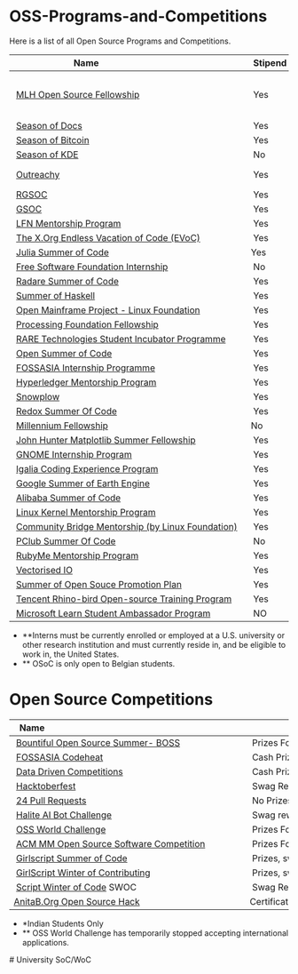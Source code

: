 # OSS-Programs-and-Competitions
Here is a list of all Open Source Programs and Competitions.

| Name                                    | Stipend | Timeline            | Start Date(s)                         | End Date(s)                     | Restrictions 
 |-----------------------------------------|-------------|-----------------|------------------------------------------------|----------------------------------------------------|----------------------------------------------------| 
 | [MLH Open Source Fellowship](https://fellowship.mlh.io/) | Yes | [timeline](https://fellowship.mlh.io/programs/open-source) |Jan 31 2022 <br/> May 31 2022 <br/> June 20 2022 <br/> Sep 19 2022 | Apr 22 2022 <br/> Aug 19 2022 <br/> Sep 09 2022 <br/> Dec 09 2022 | No restriction 
 | [Season of Docs](https://developers.google.com/season-of-docs/) | Yes | [timeline](https://developers.google.com/season-of-docs/docs/timeline) | May 17, 2021| December 14, 2021|N/A 
 | [Season of Bitcoin](https://www.summerofbitcoin.org/) | Yes | [timeline](https://www.summerofbitcoin.org/how-it-works) | Jan 1, 2022| Aug 26, 2022| 
 | [Season of KDE](https://season.kde.org) | No      | [timeline](https://season.kde.org/) | December | April |N/A 
 | [Outreachy](https://www.gnome.org/outreachy/) | Yes | [timeline](https://www.gnome.org/outreachy/) | August <br> February 22 |Early March <br> Late August   - | 
 | [RGSOC](https://railsgirlssummerofcode.org/) | Yes | [timeline](https://railsgirlssummerofcode.org/) |  March | September |N/A 
 | [GSOC](https://developers.google.com/open-source/gsoc/) | Yes | [timeline](https://summerofcode.withgoogle.com/how-it-works/#timeline)      | March | April |N/A 
 | [LFN Mentorship Program](https://wiki.lfnetworking.org/display/LN/LFN+Mentorship+Program) | Yes | [timeline](https://wiki.lfnetworking.org/display/LN/LFN+Mentorship+Program#LFNMentorshipProgram-2020ProgramTimeline*) | January | June |N/A 
 | [The X.Org Endless Vacation of Code (EVoC)](https://www.x.org/wiki/XorgEVoC/)| Yes |[timeline](https://summerofcode.withgoogle.com/how-it-works/#timeline)     | April |N/A 
 | [Julia Summer of Code](https://julialang.org/jsoc)|Yes|[timeline](https://julialang.org/jsoc/guidelines/)| 
 | [Free Software Foundation Internship](https://www.fsf.org/volunteer/internships) | No|[timeline](https://www.outreachy.org/)  | February | May |N/A 
 | [Radare Summer of Code](https://rada.re/gsoc/2020/) | Yes | [timeline](https://rada.re/gsoc/2020/) | March | September | N/A 
 | [Summer of Haskell](https://summer.haskell.org/) | Yes |    [timeline](https://developers.google.com/open-source/gsoc/timeline)   | April 4 | September 12|N/A 
 | [Open Mainframe Project - Linux Foundation](https://www.openmainframeproject.org/projects/internship-program) | Yes |  | 
 | [Processing Foundation Fellowship](https://processingfoundation.org/fellowships/) | Yes |  | | | N/A 
 | [RARE Technologies Student Incubator Programme](https://rare-technologies.com/incubator/#details) | Yes | [timeline](https://rare-technologies.com/incubator/#details)    | | |N/A 
 | [Open Summer of Code](https://summerofcode.be/) | Yes |[timeline](https://summerofcode.be/practical)| 5 July | 29 July|N/A 
 | [FOSSASIA Internship Programme]( https://fossasia.org/internship) | Yes | [timeline](https://fossasia.org/internship)     | Whole year | |N/A 
 | [Hyperledger Mentorship Program](https://wiki.hyperledger.org/display/INTERN/How+to+Apply) | Yes | [timeline](https://wiki.hyperledger.org/display/INTERN/How+to+Apply) | Whole Year | | N/A 
 | [Snowplow](https://snowplowanalytics.com/company/careers/?gh_jid=1107068) | Yes |  | | | N/A 
 | [Redox Summer Of Code](https://www.redox-os.org/rsoc/)| Yes |     | | | N/A 
 | [Millennium Fellowship](https://www.millenniumfellows.org/)|No|[timeline](https://www.millenniumfellows.org/fellowship)| June | December |N/A 
 | [John Hunter Matplotlib Summer Fellowship](https://www.numfocus.org/programs/john-hunter-technology-fellowship)| Yes | [timeline](https://numfocus.org/programs/john-hunter-technology-fellowship) | 
 | [GNOME Internship Program](https://wiki.gnome.org/Internships)| Yes |[timeline](https://wiki.gnome.org/Internships#Timeline)  | 
 | [Igalia Coding Experience Program](https://www.igalia.com/coding-experience/)| Yes |[timeline](https://www.igalia.com/coding-experience/) | | |N/A 
 | [Google Summer of Earth Engine](https://sites.google.com/view/summerofearthengine/home) | Yes |[timeline](https://sites.google.com/view/summerofearthengine/timeline) | March 15 | April 15 |N/A 
 | [Alibaba Summer of Code](https://developer.aliyun.com/special/summerofcode2019en) | Yes | [timeline](https://developer.aliyun.com/special/summerofcode2019en) | | |N/A 
 | [Linux Kernel Mentorship Program](https://wiki.linuxfoundation.org/lkmp)  | Yes  |   [timeline](https://wiki.linuxfoundation.org/lkmp/lkmp_schedule)  | Spring/Summer/Fall | |N/A 
 | [Community Bridge Mentorship (by Linux Foundation)](https://people.communitybridge.org/)  | Yes |  | | |N/A 
 | [PClub Summer Of Code](https://www.pclubsummerofcode.in/) | No | [timeline](https://www.pclubsummerofcode.in/static/mentors/img/PSoC_Mentee_Manual.pdf)| | |N/A 
 | [RubyMe Mentorship Program](https://rubyme.org/) | Yes | |   | |N/A 
 | [Vectorised IO](https://vectorized.io/scholarship/) | Yes | | | |N/A 
 | [Summer of Open Souce Promotion Plan](https://summer.iscas.ac.cn)  | Yes  |   [timeline](https://summer.iscas.ac.cn/help/en/timeline/)  | May 24 | October 22 |N/A 
 | [Tencent Rhino-bird Open-source Training Program](https://opensource.tencent.com/summer-of-code) | Yes | [timeline](https://opensource.tencent.com/summer-of-code#flow) | | |N/A 
 | [Microsoft Learn Student Ambassador Program](https://studentambassadors.microsoft.com/)  | NO | | | |N/A 

* **Interns must be currently enrolled or employed at a U.S. university or other research institution and must currently reside in, and be eligible to work in, the United States.
* ** OSoC is only open to Belgian students. 
  
 # Open Source Competitions 
  
  
 | Name                                                                                 | Awards                                                         | Timeline                                                            | Number per team 
 |--------------------------------------------------------------------------------------|---------------------------------------------------------------|---------------------------------------------------------------------|---------------------------------------------------------------------| 
 | [Bountiful Open Source Summer- BOSS](https://lab.codingblocks.com/boss)              | Prizes For Winners                                           | [timeline](https://lab.codingblocks.com/boss#rules-and-eligibility) | 
 | [FOSSASIA Codeheat](https://codeheat.org/)                                           | Cash Prizes For Winners                                        | [timeline](https://codeheat.org/#timeline)                          | 
 | [Data Driven Competitions](https://www.drivendata.org/competitions)                  | Cash Prizes For Winners                                        | [timeline](https://www.drivendata.org/competitions/)                | 
 | [Hacktoberfest](https://hacktoberfest.digitalocean.com/)                             | Swag Rewards                                                   | [timeline](https://hacktoberfest.digitalocean.com/details)             | 
 | [24 Pull Requests](https://24pullrequests.com/)                                      | No Prizes Offered                                              | [timeline](https://24pullrequests.com/about)                              | 
 | [Halite AI Bot Challenge](https://halite.io/)                                        | Swag rewards for winners                                      | N/A                                                                 | 
 | [OSS World Challenge](https://www.oss.kr/en_oss_world_challenage)                    | Prizes For Winners                                            | [timeline](https://www.oss.kr/en_oss_world_challenage#period)       | 
 | [ACM MM Open Source Software Competition](http://sigmm.org/Resources/software/ossc) | Prizes For Winners                                            | N/A                                                                 | 
 | [Girlscript Summer of Code](https://gssoc.girlscript.tech/)                                      | Prizes, swag rewards and internship opportunities for winners | [timeline](https://gssoc.girlscript.tech/schedule.html)           | 
 | [GirlScript Winter of Contributing](https://gwoc.girlscript.tech/)                                      | Prizes, swag rewards, Certificate | [timeline](https://gwoc.girlscript.tech/index.html)           | 
 | [Script Winter of Code](https://swoc.scriptindia.org/) SWOC                                      | Swag Rewards | [Timeline](https://swoc.scriptindia.org/) | 
 | [AnitaB.Org Open Source Hack](https://anitab-org.github.io/events/open-source-hack/)                                  | Certificate, LinkedIn badge | [timeline](https://anitab-org.github.io/events/open-source-hack/)     |
  
 * *Indian Students Only </br>
 * ** OSS World Challenge has temporarily stopped accepting international applications. 
  
 # University SoC/WoC 
 
